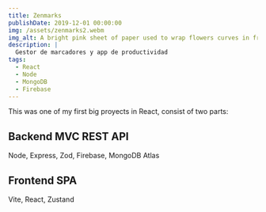 ```yaml
---
title: Zenmarks
publishDate: 2019-12-01 00:00:00
img: /assets/zenmarks2.webm
img_alt: A bright pink sheet of paper used to wrap flowers curves in front of rich blue background
description: |
  Gestor de marcadores y app de productividad
tags:
  - React
  - Node
  - MongoDB
  - Firebase
---
```


This was one of my first big proyects in React, consist of two parts:

## Backend MVC REST API

Node, Express, Zod, Firebase, MongoDB Atlas

## Frontend SPA 

Vite, React, Zustand
